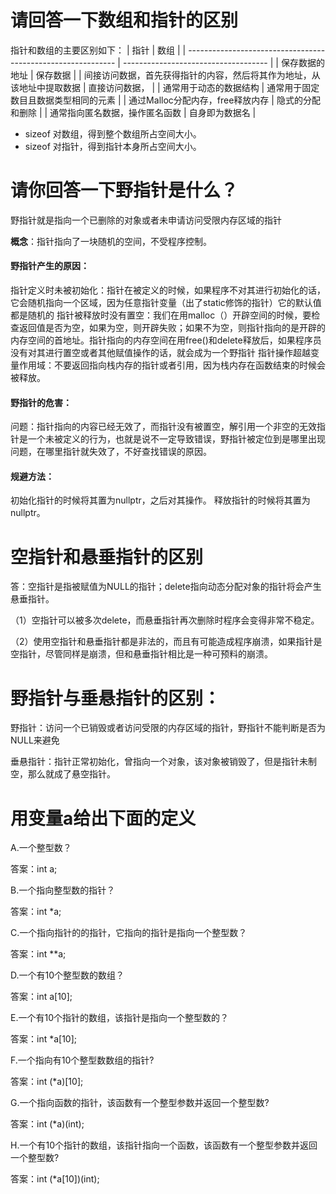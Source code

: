 # 请回答一下数组和指针的区别
指针和数组的主要区别如下：
| 指针                                                         | 数组                                 |
| ------------------------------------------------------------ | ------------------------------------ |
| 保存数据的地址                                               | 保存数据                             |
| 间接访问数据，首先获得指针的内容，然后将其作为地址，从该地址中提取数据 | 直接访问数据，                       |
| 通常用于动态的数据结构                                       | 通常用于固定数目且数据类型相同的元素 |
| 通过Malloc分配内存，free释放内存                             | 隐式的分配和删除                     |
| 通常指向匿名数据，操作匿名函数                               | 自身即为数据名                       |
* sizeof 对数组，得到整个数组所占空间大小。
* sizeof 对指针，得到指针本身所占空间大小。

# 请你回答一下野指针是什么？
野指针就是指向一个已删除的对象或者未申请访问受限内存区域的指针

**概念**：指针指向了一块随机的空间，不受程序控制。

#### 野指针产生的原因：

指针定义时未被初始化：指针在被定义的时候，如果程序不对其进行初始化的话，它会随机指向一个区域，因为任意指针变量（出了static修饰的指针）它的默认值都是随机的
指针被释放时没有置空：我们在用malloc（）开辟空间的时候，要检查返回值是否为空，如果为空，则开辟失败；如果不为空，则指针指向的是开辟的内存空间的首地址。指针指向的内存空间在用free()和delete释放后，如果程序员没有对其进行置空或者其他赋值操作的话，就会成为一个野指针
指针操作超越变量作用域：不要返回指向栈内存的指针或者引用，因为栈内存在函数结束的时候会被释放。

#### 野指针的危害：

问题：指针指向的内容已经无效了，而指针没有被置空，解引用一个非空的无效指针是一个未被定义的行为，也就是说不一定导致错误，野指针被定位到是哪里出现问题，在哪里指针就失效了，不好查找错误的原因。

#### 规避方法：

初始化指针的时候将其置为nullptr，之后对其操作。
释放指针的时候将其置为nullptr。

#  空指针和悬垂指针的区别

答：空指针是指被赋值为NULL的指针；delete指向动态分配对象的指针将会产生悬垂指针。

（1）空指针可以被多次delete，而悬垂指针再次删除时程序会变得非常不稳定。

（2）使用空指针和悬垂指针都是非法的，而且有可能造成程序崩溃，如果指针是空指针，尽管同样是崩溃，但和悬垂指针相比是一种可预料的崩溃。

# 野指针与垂悬指针的区别：

野指针：访问一个已销毁或者访问受限的内存区域的指针，野指针不能判断是否为NULL来避免

垂悬指针：指针正常初始化，曾指向一个对象，该对象被销毁了，但是指针未制空，那么就成了悬空指针。


# 用变量a给出下面的定义

A.一个整型数？

答案：int a;

B.一个指向整型数的指针？

答案：int *a;

C.一个指向指针的的指针，它指向的指针是指向一个整型数？

答案：int **a;

D.一个有10个整型数的数组？

答案：int a[10];

E.一个有10个指针的数组，该指针是指向一个整型数的？

答案：int *a[10];

F.一个指向有10个整型数数组的指针?

答案：int (*a)[10];

G.一个指向函数的指针，该函数有一个整型参数并返回一个整型数?

答案：int (*a)(int);

H.一个有10个指针的数组，该指针指向一个函数，该函数有一个整型参数并返回一个整型数?

答案：int (*a[10])(int);


